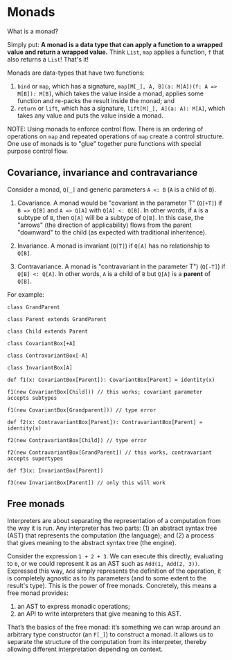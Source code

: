 # Monads

What is a monad?

Simply put: **A monad is a data type that can apply a function to a wrapped value and return a wrapped value.** Think `List`, `map` applies a function, `f` that also returns a `List`! That's it!

Monads are data-types that have two functions:

1. `bind` or `map`, which has a signature, `map[M[_], A, B](a: M[A])(f: A => M[B]): M[B]`, 
which takes the value inside a monad, applies some function and re-packs the result inside the monad; and
2. `return` or `lift`, which has a signature, `lift[M[_], A](a: A): M[A]`, 
which takes any value and puts the value inside a monad.

NOTE: Using monads to enforce control flow. There is an ordering of operations on `map`
and repeated operations of `map` create a control structure. One use of monads is to "glue" together
pure functions with special purpose control flow.

## Covariance, invariance and contravariance

Consider a monad, `Q[_]` and generic parameters `A <: B` (`A` is a child of
`B`).

1. Covariance. A monad would be "covariant in the parameter T" (`Q[+T]`) if
`B => Q[B]` and `A => Q[A]` with `Q[A] <: Q[B]`. In other words, if `A` is a
subtype of `B`, then `Q[A]` will be a subtype of `Q[B]`. In this case, the "arrows"
(the direction of applicability) flows from the parent "downward" to
the child (as expected with traditional inheritence).

2. Invariance. A monad is invariant (`Q[T]`) if `Q[A]` has no relationship
to `Q[B]`.

3. Contravariance. A monad is "contravariant in the parameter T") (`Q[-T]`)
if `Q[B] <: Q[A]`. In other words, `A` is a child of `B` but `Q[A]` is a
**parent** of `Q[B]`.

For example:

```
class GrandParent

class Parent extends GrandParent

class Child extends Parent

class CovariantBox[+A]

class ContravariantBox[-A]

class InvariantBox[A]

def f1(x: CovariantBox[Parent]): CovariantBox[Parent] = identity(x)

f1(new CovariantBox[Child])) // this works; covariant parameter accepts subtypes

f1(new CovariantBox[Grandparent])) // type error

def f2(x: ContravariantBox[Parent]): ContravariantBox[Parent] = identity(x)

f2(new ContravariantBox[Child]) // type error

f2(new ContravariantBox[GrandParent]) // this works, contravariant accepts supertypes

def f3(x: InvariantBox[Parent])

f3(new InvariantBox[Parent]) // only this will work

```

## Free monads

Interpreters are about separating the representation of a computation from 
the way it is run. Any interpreter has two parts: (1) an abstract syntax tree (AST)
that represents the computation (the language); and (2) a process that gives meaning
to the abstract syntax tree (the engine).

Consider the expression `1 + 2 + 3`. We can execute this directly, evaluating to `6`,
or we could represent it as an AST such as `Add(1, Add(2, 3))`.
Expressed this way, `Add` simply represents the definition of the operation, it is 
completely agnostic as to its parameters (and to some extent to the result's type).
This is the power of free monads. Concretely, this means a free monad provides:

1. an AST to express monadic operations;
2. an API to write interpreters that give meaning to this AST.

That’s the basics of the free monad: it’s something we can wrap around an arbitrary type constructor 
(an `F[_]`) to construct a monad. It allows us to separate the structure of the computation 
from its interpreter, thereby allowing different interpretation depending on context.

